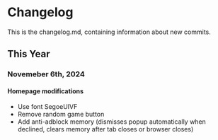 # Changelog

This is the changelog.md, containing information about new commits.

## This Year

### Novemeber 6th, 2024

#### Homepage modifications
- Use font SegoeUIVF
- Remove random game button
- Add anti-adblock memory (dismisses popup automatically when declined, clears memory after tab closes or browser closes)
